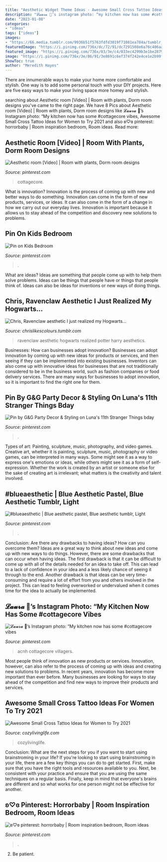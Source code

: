 ```yaml
---
title: "Aesthetic Widget Theme Ideas - Awesome Small Cross Tattoo Ideas For Women To Try 2021"
description: "𝓛𝓪𝓾𝓻𝓪 🌿’s instagram photo: “my kitchen now has some #cottagecore vibes"
date: "2023-01-08"
categories:
- "ideas"
tags: ["ideas"]
images:
- "https://66.media.tumblr.com/9936b51f5763fdfd3019f71081ea784a/tumblr_nuitmhXLF41tjo9mio2_1280.jpg"
featuredImage: "https://i.pinimg.com/736x/dc/72/91/dc7291508e6a76c406aacf1741b7b852.jpg"
featured_image: "https://i.pinimg.com/736x/03/3e/c4/033ec4299b3e1be2879726ab31cda520.jpg"
image: "https://i.pinimg.com/736x/3e/86/91/3e8691c6ef374f242e4ce1e2b99f4334.jpg"
ShowToc: true
author: "Meredith Hayes"
---
```



There are innumerable ways to make your home more comfortable and stylish. One way is to add some personal touch with your DIY projects. Here are five easy ways to make your living space more homey and stylish.

	

		
searching about Aesthetic room [Video] | Room with plants, Dorm room designs you've came to the right page. We have 8 Pics about Aesthetic room [Video] | Room with plants, Dorm room designs like 𝓛𝓪𝓾𝓻𝓪 🌿’s Instagram photo: “My kitchen now has some #cottagecore vibes, Awesome Small Cross Tattoo Ideas for Women to Try 2021 and also ʚ♡ɞ pinterest: horrorbaby | Room inspiration bedroom, Room ideas. Read more:
		
    
## Aesthetic Room [Video] | Room With Plants, Dorm Room Designs

<img loading=lazy src="https://i.pinimg.com/736x/7e/23/c3/7e23c3640868c8a6889efb697ee4ccd2.jpg" onerror="this.onerror=null;this.src='https://tse4.mm.bing.net/th?id=OIP.d-8FhHy7pgvPZnQ-WOs4SwHaKe&amp;pid=15.1';" alt="Aesthetic room [Video] | Room with plants, Dorm room designs">

_Source: pinterest.com_

>cottagecore. 

	

What is innovation?
Innovation is the process of coming up with new and better ways to do something. Innovation can come in the form of new products, services, or ideas. It can also come in the form of a change in how we carry out our everyday lives. Innovation is important because it allows us to stay ahead of the competition and discovery new solutions to problems.

    
## Pin On Kids Bedroom

<img loading=lazy src="https://i.pinimg.com/736x/6a/5d/9f/6a5d9f60abc78070ca6a07f1254f4509.jpg" onerror="this.onerror=null;this.src='https://tse1.mm.bing.net/th?id=OIP.Dvlh-uCbONhoK4lCwr7wBAHaJ3&amp;pid=15.1';" alt="Pin on Kids Bedroom">

_Source: pinterest.com_

>. 

	

What are ideas?
Ideas are something that people come up with to help them solve problems. Ideas can be things that people have or things that people think of. Ideas can also be ideas for inventions or new ways of doing things.

    
## Chris, Ravenclaw Aesthetic I Just Realized My Hogwarts...

<img loading=lazy src="https://66.media.tumblr.com/9936b51f5763fdfd3019f71081ea784a/tumblr_nuitmhXLF41tjo9mio2_1280.jpg" onerror="this.onerror=null;this.src='https://tse2.mm.bing.net/th?id=OIP.qP1d7UFtj30oQFyVpfS--wHaOV&amp;pid=15.1';" alt="Chris, Ravenclaw aesthetic I just realized my Hogwarts...">

_Source: chrislikescolours.tumblr.com_

>ravenclaw aesthetic hogwarts realized potter harry aesthetics. 

	

Businesses: How can businesses adopt innovation?
Businesses can adopt innovation by coming up with new ideas for products or services, and then seeing if they can be implemented into existing businesses. Inventors can also come up with innovative ideas for businesses that are not traditionally considered to be in the business world, such as fashion companies or food delivery services. There are many ways for businesses to adopt innovation, so it is important to find the right one for them.

    
## Pin By G&amp;G Party Decor &amp; Styling On Luna&#039;s 11th Stranger Things Bday

<img loading=lazy src="https://i.pinimg.com/736x/e3/4d/b0/e34db07276be183665596aa86ab6105b.jpg" onerror="this.onerror=null;this.src='https://tse2.mm.bing.net/th?id=OIP.DJOAILQWw0HJwJPN-2zoYwHaJ3&amp;pid=15.1';" alt="Pin by G&amp;G Party Decor &amp; Styling on Luna&#039;s 11th Stranger Things bday">

_Source: pinterest.com_

>. 

	

Types of art: Painting, sculpture, music, photography, and video games.
Creative art, whether it is painting, sculpture, music, photography or video games, can be interpreted in many ways. Some might see it as a way to express one's emotions or ideas, while others might see it as a form of self-expression. Whether the work is created by an artist or someone else for the sake of creating art is irrelevant; what matters is the creativity and talent involved.

    
## #blueaesthetic | Blue Aesthetic Pastel, Blue Aesthetic Tumblr, Light

<img loading=lazy src="https://i.pinimg.com/736x/03/3e/c4/033ec4299b3e1be2879726ab31cda520.jpg" onerror="this.onerror=null;this.src='https://tse3.mm.bing.net/th?id=OIP.BEmjNXA7_nfR__NxuXd4pQHaLH&amp;pid=15.1';" alt="#blueaesthetic | Blue aesthetic pastel, Blue aesthetic tumblr, Light">

_Source: pinterest.com_

>. 

	

Conclusion: Are there any drawbacks to having ideas? How can you overcome them?
Ideas are a great way to think about new ideas and come up with new ways to do things. However, there are some drawbacks that can occur when having ideas. The first drawback is that it can be difficult to come up with all of the details needed for an idea to take off. This can lead to a lack of confidence in your idea and a less likely chance of seeing it through to the end. Another drawback is that ideas can be very time-consuming and require a lot of effort from you and others involved in the project. This can lead to feeling overworked or undervalued when it comes time for the idea to actually be implemented.

    
## 𝓛𝓪𝓾𝓻𝓪 🌿’s Instagram Photo: “My Kitchen Now Has Some #cottagecore Vibes

<img loading=lazy src="https://i.pinimg.com/736x/dc/72/91/dc7291508e6a76c406aacf1741b7b852.jpg" onerror="this.onerror=null;this.src='https://tse3.mm.bing.net/th?id=OIP.LDAa-vSv3K7XpPF_-SGAhAHaEK&amp;pid=15.1';" alt="𝓛𝓪𝓾𝓻𝓪 🌿’s Instagram photo: “My kitchen now has some #cottagecore vibes">

_Source: pinterest.com_

>acnh cottagecore villagers. 

	

Most people think of innovation as new products or services. Innovation, however, can also refer to the process of coming up with ideas and creating new solutions to problems. In recent years, innovation has become more important than ever before. Many businesses are looking for ways to stay ahead of the competition and find new ways to improve their products and services.

    
## Awesome Small Cross Tattoo Ideas For Women To Try 2021

<img loading=lazy src="https://cozylivinglife.com/wp-content/uploads/2021/06/12-2.jpg" onerror="this.onerror=null;this.src='https://tse1.mm.bing.net/th?id=OIP.8xONKVH_nDS6sbGtzlbkNAHaLH&amp;pid=15.1';" alt="Awesome Small Cross Tattoo Ideas for Women to Try 2021">

_Source: cozylivinglife.com_

>cozylivinglife. 

	

Conclusion: What are the next steps for you if you want to start using brainstroming in your life?
If you're looking to start using brainstroming in your life, there are a few key things you can do to get started. First, make sure that you have the right tools and resources available to you. Next, be consistent with your practice and ensure that you are using the same techniques on a regular basis. Finally, keep in mind that everyone's brains are different and so what works for one person might not be effective for another.

    
## ʚ♡ɞ Pinterest: Horrorbaby | Room Inspiration Bedroom, Room Ideas

<img loading=lazy src="https://i.pinimg.com/736x/3e/86/91/3e8691c6ef374f242e4ce1e2b99f4334.jpg" onerror="this.onerror=null;this.src='https://tse4.mm.bing.net/th?id=OIP.nT2dx6eijogvc28TMoCXDwHaKN&amp;pid=15.1';" alt="ʚ♡ɞ pinterest: horrorbaby | Room inspiration bedroom, Room ideas">

_Source: pinterest.com_

>. 

	

2. Be patient.

